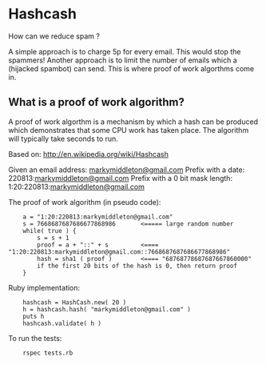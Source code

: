 Hashcash
========

How can we reduce spam ?  

A simple approach is to charge 5p for every email.  This would stop the spammers!  Another approach is to limit the number of emails which a (hijacked spambot) can send.  This is where proof of work algorthms come in.  


What is a proof of work algorithm?
----------------------------------
A proof of work algorthm is a mechanism by which a hash can be produced which demonstrates that some CPU work has taken place.  The algorithm will typically take seconds to run.

Based on: http://en.wikipedia.org/wiki/Hashcash

Given an email address:            markymiddleton@gmail.com
Prefix with a date:                220813:markymiddleton@gmail.com
Prefix with a 0 bit mask length:   1:20:220813:markymiddleton@gmail.com 

The proof of work algorithm (in pseudo code):

		a = "1:20:220813:markymiddleton@gmail.com"
		s = 7668687687686677868986       <===== large random number
		while( true ) {
			s = s + 1            
			proof = a + "::" + s         <==== "1:20:220813:markymiddleton@gmail.com::7668687687686677868986"
			hash = sha1 ( proof )        <==== "68768778687687667860000"
			if the first 20 bits of the hash is 0, then return proof
		}


Ruby implementation:

		hashcash = HashCash.new( 20 )
		h = hashcash.hash( "markymiddleton@gmail.com" )
		puts h
		hashcash.validate( h )



To run the tests:

        rspec tests.rb